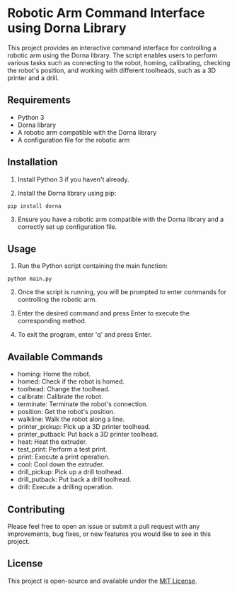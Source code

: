 # Robotic Arm Command Interface using Dorna Library

This project provides an interactive command interface for controlling a robotic arm using the Dorna library. The script enables users to perform various tasks such as connecting to the robot, homing, calibrating, checking the robot's position, and working with different toolheads, such as a 3D printer and a drill.

## Requirements

- Python 3
- Dorna library
- A robotic arm compatible with the Dorna library
- A configuration file for the robotic arm

## Installation

1. Install Python 3 if you haven't already.

2. Install the Dorna library using pip:
```
pip install dorna
```

3. Ensure you have a robotic arm compatible with the Dorna library and a correctly set up configuration file.

## Usage

1. Run the Python script containing the main function:
```
python main.py
```

2. Once the script is running, you will be prompted to enter commands for controlling the robotic arm.

3. Enter the desired command and press Enter to execute the corresponding method.

4. To exit the program, enter 'q' and press Enter.

## Available Commands

- homing: Home the robot.
- homed: Check if the robot is homed.
- toolhead: Change the toolhead.
- calibrate: Calibrate the robot.
- terminate: Terminate the robot's connection.
- position: Get the robot's position.
- walkline: Walk the robot along a line.
- printer_pickup: Pick up a 3D printer toolhead.
- printer_putback: Put back a 3D printer toolhead.
- heat: Heat the extruder.
- test_print: Perform a test print.
- print: Execute a print operation.
- cool: Cool down the extruder.
- drill_pickup: Pick up a drill toolhead.
- drill_putback: Put back a drill toolhead.
- drill: Execute a drilling operation.

## Contributing

Please feel free to open an issue or submit a pull request with any improvements, bug fixes, or new features you would like to see in this project.

## License

This project is open-source and available under the [MIT License](https://opensource.org/license/mit/).
